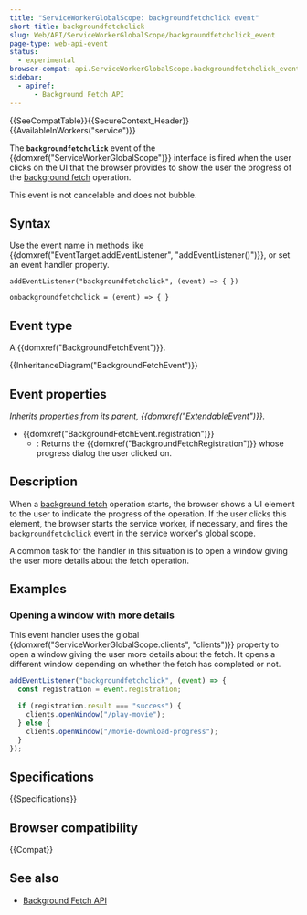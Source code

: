 ```yaml
---
title: "ServiceWorkerGlobalScope: backgroundfetchclick event"
short-title: backgroundfetchclick
slug: Web/API/ServiceWorkerGlobalScope/backgroundfetchclick_event
page-type: web-api-event
status:
  - experimental
browser-compat: api.ServiceWorkerGlobalScope.backgroundfetchclick_event
sidebar:
  - apiref:
      - Background Fetch API
---
```


{{SeeCompatTable}}{{SecureContext_Header}}{{AvailableInWorkers("service")}}

The **`backgroundfetchclick`** event of the {{domxref("ServiceWorkerGlobalScope")}} interface is fired when the user clicks on the UI that the browser provides to show the user the progress of the [background fetch](/en-US/docs/Web/API/Background_Fetch_API) operation.

This event is not cancelable and does not bubble.

## Syntax

Use the event name in methods like {{domxref("EventTarget.addEventListener", "addEventListener()")}}, or set an event handler property.

```js-nolint
addEventListener("backgroundfetchclick", (event) => { })

onbackgroundfetchclick = (event) => { }
```

## Event type

A {{domxref("BackgroundFetchEvent")}}.

{{InheritanceDiagram("BackgroundFetchEvent")}}

## Event properties

_Inherits properties from its parent, {{domxref("ExtendableEvent")}}._

- {{domxref("BackgroundFetchEvent.registration")}}
  - : Returns the {{domxref("BackgroundFetchRegistration")}} whose progress dialog the user clicked on.

## Description

When a [background fetch](/en-US/docs/Web/API/Background_Fetch_API) operation starts, the browser shows a UI element to the user to indicate the progress of the operation. If the user clicks this element, the browser starts the service worker, if necessary, and fires the `backgroundfetchclick` event in the service worker's global scope.

A common task for the handler in this situation is to open a window giving the user more details about the fetch operation.

## Examples

### Opening a window with more details

This event handler uses the global {{domxref("ServiceWorkerGlobalScope.clients", "clients")}} property to open a window giving the user more details about the fetch. It opens a different window depending on whether the fetch has completed or not.

```js
addEventListener("backgroundfetchclick", (event) => {
  const registration = event.registration;

  if (registration.result === "success") {
    clients.openWindow("/play-movie");
  } else {
    clients.openWindow("/movie-download-progress");
  }
});
```

## Specifications

{{Specifications}}

## Browser compatibility

{{Compat}}

## See also

- [Background Fetch API](/en-US/docs/Web/API/Background_Fetch_API)
